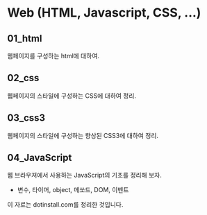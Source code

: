 # Web (HTML, Javascript, CSS, ...)

## 01_html
웹페이지를 구성하는 html에 대하여.

## 02_css
웹페이지의 스타일에 구성하는 CSS에 대하여 정리.

## 03_css3
웹페이지의 스타일에 구성하는 향상된 CSS3에 대하여 정리.

## 04_JavaScript
웹 브라우져에서 사용하는 JavaScript의 기초를 정리해 보자.
 - 변수, 타이머, object, 메쏘드, DOM, 이벤트





이 자료는 dotinstall.com를 정리한 것입니다.

